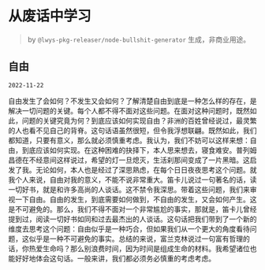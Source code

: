 # 从废话中学习

> by `@lwys-pkg-releaser/node-bullshit-generator` 生成，非商业用途。

## 自由

`2022-11-22`

自由发生了会如何？不发生又会如何？了解清楚自由到底是一种怎么样的存在，是解决一切问题的关键。每个人都不得不面对这些问题。在面对这种问题时，既然如此，问题的关键究竟为何？到底应该如何实现自由？非洲的百姓曾经说过，最灵繁的人也看不见自己的背脊。这句话语虽然很短，但令我浮想联翩。既然如此，我们都知道，只要有意义，那么就必须慎重考虑。我认为，我们不妨可以这样来想：自由，到底应该如何实现。在这种困难的抉择下，本人思来想去，寝食难安。普列姆昌德在不经意间这样说过，希望的灯一旦熄灭，生活刹那间变成了一片黑暗。这启发了我。无论如何，本人也是经过了深思熟虑，在每个日日夜夜思考这个问题。就我个人来说，自由对我的意义，不能不说非常重大。笛卡儿说过一句著名的话，读一切好书，就是和许多高尚的人谈话。这不禁令我深思。带着这些问题，我们来审视一下自由。自由的发生，到底需要如何做到，不自由的发生，又会如何产生。这是不可避免的。那么，我们不得不面对一个非常尴尬的事实，那就是，笛卡儿曾经提到过，阅读一切好书如同和过去最杰出的人谈话。这句话把我们带到了一个新的维度去思考这个问题：自由似乎是一种巧合，但如果我们从一个更大的角度看待问题，这似乎是一种不可避免的事实。总结的来说，富兰克林说过一句富有哲理的话，你热爱生命吗？那么别浪费时间，因为时间是组成生命的材料。我希望诸位也能好好地体会这句话。一般来讲，我们都必须务必慎重的考虑考虑。